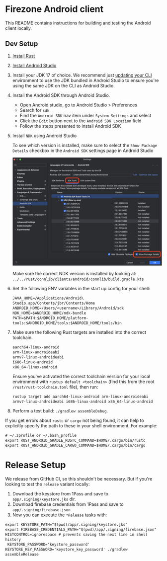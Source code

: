 # Firezone Android client

This README contains instructions for building and testing the Android client
locally.

## Dev Setup

1. [Install Rust](https://www.rust-lang.org/tools/install)

1. [Install Android Studio](https://developer.android.com/studio)

1. Install your JDK 17 of choice. We recommend just
   [updating your CLI](https://stackoverflow.com/questions/43211282/using-jdk-that-is-bundled-inside-android-studio-as-java-home-on-mac)
   environment to use the JDK bundled in Android Studio to ensure you're using
   the same JDK on the CLI as Android Studio.

1. Install the Android SDK through Android Studio.

   - Open Android studio, go to Android Studio > Preferences
   - Search for `sdk`
   - Find the `Android SDK` nav item under `System Settings` and select
   - Click the `Edit` button next to the `Android SDK Location` field
   - Follow the steps presented to install Android SDK

1. Install `NDK` using Android Studio

   To see which version is installed, make sure to select the
   `Show Package Details` checkbox in the `Android SDK` settings page in Android
   Studio

   ![Android SDK Tools](./images/android-studio-sdk-tools.png)

   Make sure the correct NDK version is installed by looking at:
   `../../rust/connlib/clients/android/connlib/build.gradle.kts`

1. Set the following ENV variables in the start up config for your shell:

   ```
   JAVA_HOME=/Applications/Android\ Studio.app/Contents/jbr/Contents/Home
   ANDROID_HOME=/Users/<username>/Library/Android/sdk
   NDK_HOME=$ANDROID_HOME/ndk-bundle
   PATH=$PATH:$ANDROID_HOME/platform-tools:$ANDROID_HOME/tools:$ANDROID_HOME/tools/bin
   ```

1. Make sure the following Rust targets are installed into the correct
   toolchain.

   ```
   aarch64-linux-android
   arm-linux-androideabi
   armv7-linux-androideabi
   i686-linux-android
   x86_64-linux-android
   ```

   Ensure you've activated the correct toolchain version for your local
   environment with `rustup default <toolchain>` (find this from the root
   `/rust/rust-toolchain.toml` file), then run:

   ```
   rustup target add aarch64-linux-android arm-linux-androideabi armv7-linux-androideabi i686-linux-android x86_64-linux-android
   ```

1. Perform a test build: `./gradlew assembleDebug`.

If you get errors about `rustc` or `cargo` not being found, it can help to
explicitly specify the path to these in your shell environment. For example:

```
# ~/.zprofile or ~/.bash_profile
export RUST_ANDROID_GRADLE_RUSTC_COMMAND=$HOME/.cargo/bin/rustc
export RUST_ANDROID_GRADLE_CARGO_COMMAND=$HOME/.cargo/bin/cargo
```

# Release Setup

We release from GitHub CI, so this shouldn't be necessary. But if you're looking
to test the `release` variant locally:

1. Download the keystore from 1Pass and save to `app/.signing/keystore.jks` dir.
1. Download firebase credentials from 1Pass and save to
   `app/.signing/firebase.json`
1. Now you can execute the `*Release` tasks with:

```shell
export KEYSTORE_PATH="$(pwd)/app/.signing/keystore.jks"
export FIREBASE_CREDENTIALS_PATH="$(pwd)/app/.signing/firebase.json"
HISTCONTROL=ignorespace # prevents saving the next line in shell history
 KEYSTORE_PASSWORD='keystore_password' KEYSTORE_KEY_PASSWORD='keystore_key_password' ./gradlew assembleRelease
```
